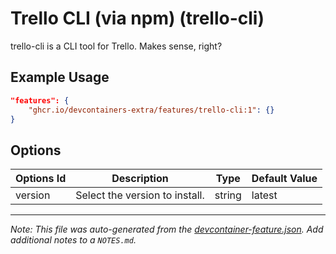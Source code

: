 
# Trello CLI (via npm) (trello-cli)

trello-cli is a CLI tool for Trello. Makes sense, right?

## Example Usage

```json
"features": {
    "ghcr.io/devcontainers-extra/features/trello-cli:1": {}
}
```

## Options

| Options Id | Description | Type | Default Value |
|-----|-----|-----|-----|
| version | Select the version to install. | string | latest |



---

_Note: This file was auto-generated from the [devcontainer-feature.json](devcontainer-feature.json).  Add additional notes to a `NOTES.md`._
